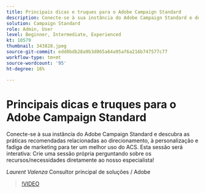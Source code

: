 ```yaml
---
title: Principais dicas e truques para o Adobe Campaign Standard
description: Conecte-se à sua instância do Adobe Campaign Standard e descubra as práticas recomendadas relacionadas ao direcionamento, à personalização e fadiga de marketing para ter um melhor uso de A... (as descrições devem ter entre 60 e 160 caracteres)
solution: Campaign Standard
role: Admin, User
level: Beginner, Intermediate, Experienced
kt: 10579
thumbnail: 343828.jpeg
source-git-commit: edd0bdb28a9b3d065a64a95af6a216b747577c77
workflow-type: tm+mt
source-wordcount: '95'
ht-degree: 16%

---
```


# Principais dicas e truques para o Adobe Campaign Standard

Conecte-se à sua instância do Adobe Campaign Standard e descubra as práticas recomendadas relacionadas ao direcionamento, à personalização e fadiga de marketing para ter um melhor uso do ACS. Esta sessão será interativa: Crie uma sessão própria perguntando sobre os recursos/necessidades diretamente ao nosso especialista!

*Laurent Valenza* Consultor principal de soluções / Adobe

>[!VIDEO](https://video.tv.adobe.com/v/343828/?quality=12&learn=on)
